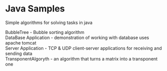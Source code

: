# Java Samples
Simple algorithms for solving tasks in java

BubbleTree - Bubble sorting algorithm
<br>
DataBase Application - demonstration of working with database uses apache tomcat 
<br>
Server Application - TCP & UDP client-server applications for receiving and sending data
<br>
TransponentAlgoryth - an algorithm that turns a matrix into a transponent one
<br>
